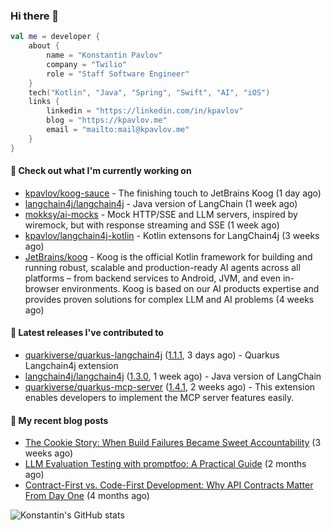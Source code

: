 
### Hi there 👋

```kotlin
val me = developer {
    about {
        name = "Konstantin Pavlov"
        company = "Twilio"
        role = "Staff Software Engineer"
    }
    tech("Kotlin", "Java", "Spring", "Swift", "AI", "iOS")
    links {
        linkedin = "https://linkedin.com/in/kpavlov"
        blog = "https://kpavlov.me"
        email = "mailto:mail@kpavlov.me"
    }
}
```

#### 👷 Check out what I'm currently working on

- [kpavlov/koog-sauce](https://github.com/kpavlov/koog-sauce) - The finishing touch to JetBrains Koog (1 day ago)
- [langchain4j/langchain4j](https://github.com/langchain4j/langchain4j) - Java version of LangChain (1 week ago)
- [mokksy/ai-mocks](https://github.com/mokksy/ai-mocks) - Mock HTTP/SSE and LLM servers, inspired by wiremock, but with response streaming and SSE (1 week ago)
- [kpavlov/langchain4j-kotlin](https://github.com/kpavlov/langchain4j-kotlin) - Kotlin extensons for LangChain4j (3 weeks ago)
- [JetBrains/koog](https://github.com/JetBrains/koog) - Koog is the official Kotlin framework for building and running robust, scalable and production-ready AI agents across all platforms – from backend services to Android, JVM, and even in-browser environments. Koog is based on our AI products expertise and provides proven solutions for complex LLM and AI problems (4 weeks ago)

#### 🔭 Latest releases I've contributed to

- [quarkiverse/quarkus-langchain4j](https://github.com/quarkiverse/quarkus-langchain4j) ([1.1.1](https://github.com/quarkiverse/quarkus-langchain4j/releases/tag/1.1.1), 3 days ago) - Quarkus Langchain4j extension
- [langchain4j/langchain4j](https://github.com/langchain4j/langchain4j) ([1.3.0](https://github.com/langchain4j/langchain4j/releases/tag/1.3.0), 1 week ago) - Java version of LangChain
- [quarkiverse/quarkus-mcp-server](https://github.com/quarkiverse/quarkus-mcp-server) ([1.4.1](https://github.com/quarkiverse/quarkus-mcp-server/releases/tag/1.4.1), 2 weeks ago) - This extension enables developers to implement the MCP server features easily.

#### 📜 My recent blog posts

- [The Cookie Story: When Build Failures Became Sweet Accountability](https://kpavlov.me/blog/the-cookie-story/) (3 weeks ago)
- [LLM Evaluation Testing with promptfoo: A Practical Guide](https://kpavlov.me/blog/llm-evaluation-testing-with-promptfoo-a-practical-guide/) (2 months ago)
- [Contract-First vs. Code-First Development: Why API Contracts Matter From Day One](https://kpavlov.me/blog/contract-first-vs-contract-last/) (4 months ago)

![Konstantin's GitHub stats](https://github-readme-stats.vercel.app/api?username=kpavlov&show_icons=true&include_all_commits=true)
